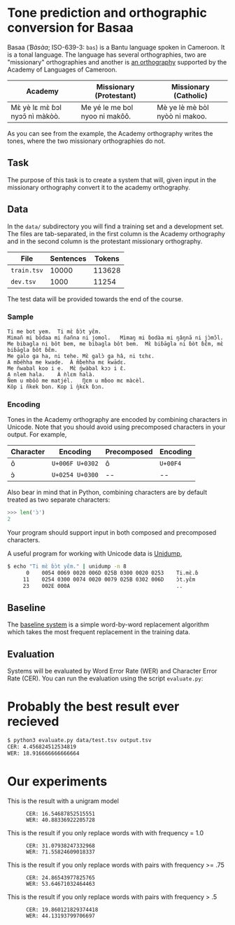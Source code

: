 
# Tone prediction and orthographic conversion for Basaa

Basaa (*Ɓàsàa*; ISO-639-3: `bas`) is a Bantu language spoken in Cameroon. It is a tonal language. The language has several orthographies, two are "missionary" orthographies and another is [an orthography](https://en.wikipedia.org/wiki/General_Alphabet_of_Cameroon_Languages) supported by the Academy of Languages of Cameroon.

| Academy | Missionary (Protestant) | Missionary (Catholic) |
|---------|-------------------------|-----------------------|
| Mɛ̀ yè lɛ mɛ̀ ɓɔl nyɔɔ̄ nı̀ màkòò. | Me yé le me bol nyoo ni makôô. | Mè ye lè mè bòl nyòò ni makoo. |

As you can see from the example, the Academy orthography writes the tones, where the two missionary orthographies do not. 

## Task

The purpose of this task is to create a system that will, given input in the missionary orthography convert it to the academy orthography. 

## Data

In the `data/` subdirectory you will find a training set and a development set. The files are tab-separated, in the first column is the Academy orthography and in the second column is the protestant missionary orthography.

| File | Sentences | Tokens |
|------|-----------|--------|
| `train.tsv` | 10000 | 113628 |
| `dev.tsv`   | 1000 |11254 |

The test data will be provided towards the end of the course.

### Sample

```
Ti me bot yem.	Ti mɛ̀ ɓɔ̀t yɛ̂m.
Mimañ mi bôdaa mi ñañna ni jomol.	Mı̀maŋ mi ɓodàa mi ŋâŋnā ni jɔ̀mɔ̂l.
Me bibagla ni bôt bem, me bibagla bôt bem.	Mɛ̀ biɓāgla ni ɓòt ɓɛ̂m, mɛ̀ biɓāgla ɓôt ɓɛ̂m.
Me galo ga ha, ni tehe.	Mɛ̀ galɔ̀ ga hâ, ni tɛhɛ.
A mbéhha me kwade.	À m̂ɓehha mɛ kwādɛ.
Me ñwabal koo i e.	Mɛ̀ ŋ́wàbal kɔɔ i ɛ̄.
A nlem hala.	À ǹlɛm halà.
Ñem u mbôô me matjél.	Ŋɛm u mɓoo mɛ màcèl.
Kôp i ñkek bon.	Kop ı̀ ŋ̀kɛk ɓɔn.
```

### Encoding

Tones in the Academy orthography are encoded by combining characters in Unicode. Note that 
you should avoid using precomposed characters in your output. For example,

| Character | Encoding | Precomposed | Encoding |
|-----------|----------|-------------|----------|
| ô         | `U+006F U+0302` | ô    | `U+00F4` |
| ɔ̀         | `U+0254 U+0300` | -- | -- | 

Also bear in mind that in Python, combining characters are by default treated as two separate 
characters:

```python
>>> len('ɔ̀')
2
```

Your program should support input in both composed and precomposed characters. 

A useful program for working with Unicode data is [Unidump](https://github.com/Codepoints/unidump),

```bash
$ echo "Ti mɛ̀ ɓɔ̀t yɛ̂m." | unidump -n 8
      0    0054 0069 0020 006D 025B 0300 0020 0253    Ti.mɛ̀.ɓ
     11    0254 0300 0074 0020 0079 025B 0302 006D    ɔ̀t.yɛ̂m
     23    002E 000A                                  ..
```

## Baseline

The [baseline system](baseline/) is a simple word-by-word replacement algorithm which takes the most frequent replacement
in the training data.

## Evaluation

Systems will be evaluated by Word Error Rate (WER) and Character Error Rate (CER). You can run the evaluation
using the script `evaluate.py`:

# Probably the best result ever recieved

```bash
$ python3 evaluate.py data/test.tsv output.tsv 
CER: 4.456824512534819
WER: 18.916666666666664
```

# Our experiments

This is the result with a unigram model

```
      CER: 16.54687852515551
      WER: 40.88336922205728
```

This is the result if you only replace words with with frequency = 1.0

```
      CER: 31.07938247332968
      WER: 71.55824609018337
```

This is the result if you only replace words with pairs with frequency >= .75

```
      CER: 24.86543977825765
      WER: 53.64671032464463
```

This is the result if you only replace words with pairs with frequency > .5

```
      CER: 19.860121829374418
      WER: 44.13193799706697
```